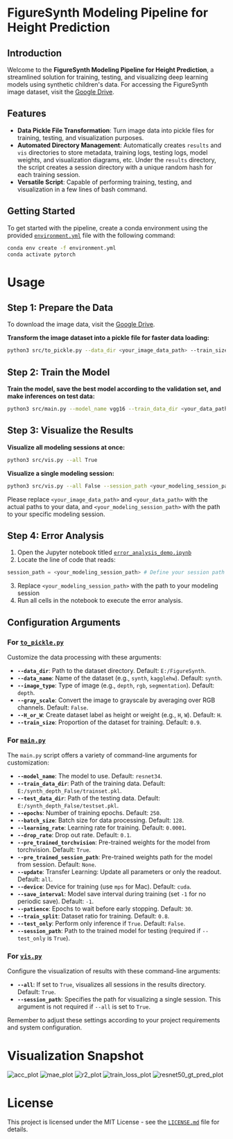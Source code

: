 # FigureSynth Modeling Pipeline for Height Prediction

## Introduction
Welcome to the **FigureSynth Modeling Pipeline for Height Prediction**, a streamlined solution for training, testing, and visualizing deep learning models using synthetic children's data. For accessing the FigureSynth image dataset, visit the [Google Drive](https://drive.google.com/file/d/1MMnuUvwYl3V1YIu3dbjLaaYea5tRXqfp/view?usp=sharing).

## Features
- **Data Pickle File Transformation**: Turn image data into pickle files for training, testing, and visualization purposes.
- **Automated Directory Management**: Automatically creates `results` and `vis` directories to store metadata, training logs, testing logs, model weights, and visualization diagrams, etc. Under the `results` directory, the script creates a session directory with a unique random hash for each training session.
- **Versatile Script**: Capable of performing training, testing, and visualization in a few lines of bash command.

## Getting Started
To get started with the pipeline, create a conda environment using the provided [`environment.yml`](environment.yml) file with the following command:

```bash
conda env create -f environment.yml
conda activate pytorch
```

# Usage

## Step 1: Prepare the Data
To download the image data, visit the [Google Drive](https://drive.google.com/file/d/1MMnuUvwYl3V1YIu3dbjLaaYea5tRXqfp/view?usp=sharing).

**Transform the image dataset into a pickle file for faster data loading:**
```bash
python3 src/to_pickle.py --data_dir <your_image_data_path> --train_size 0.9
```

## Step 2: Train the Model

**Train the model, save the best model according to the validation set, and make inferences on test data:**
```bash
python3 src/main.py --model_name vgg16 --train_data_dir <your_data_path> --epochs 200 --batch_size 64 --device cuda
```

## Step 3: Visualize the Results

**Visualize all modeling sessions at once:**
```bash
python3 src/vis.py --all True
```

**Visualize a single modeling session:**
```bash
python3 src/vis.py --all False --session_path <your_modeling_session_path>
```

Please replace `<your_image_data_path>` and `<your_data_path>` with the actual paths to your data, and `<your_modeling_session_path>` with the path to your specific modeling session.

## Step 4: Error Analysis

1. Open the Jupyter notebook titled [`error_analysis_demo.ipynb`](error_analysis_demo.ipynb)
2. Locate the line of code that reads:
```python
session_path = <your_modeling_session_path> # Define your session path
```
3. Replace `<your_modeling_session_path>` with the path to your modeling session
4. Run all cells in the notebook to execute the error analysis.


## Configuration Arguments

### For [`to_pickle.py`](src/to_pickle.py)
Customize the data processing with these arguments:

- **`--data_dir`**: Path to the dataset directory. Default: `E:/FigureSynth`.
- **`--data_name`**: Name of the dataset (e.g., `synth`, `kagglehw`). Default: `synth`.
- **`--image_type`**: Type of image (e.g., `depth`, `rgb`, `segmentation`). Default: `depth`.
- **`--gray_scale`**: Convert the image to grayscale by averaging over RGB channels. Default: `False`.
- **`--H_or_W`**: Create dataset label as height or weight (e.g., `H`, `W`). Default: `H`.
- **`--train_size`**: Proportion of the dataset for training. Default: `0.9`.

### For [`main.py`](src/main.py)
The `main.py` script offers a variety of command-line arguments for customization:

- **`--model_name`**: The model to use. Default: `resnet34`.
- **`--train_data_dir`**: Path of the training data. Default: `E:/synth_depth_False/trainset.pkl`.
- **`--test_data_dir`**: Path of the testing data. Default: `E:/synth_depth_False/testset.pkl`.
- **`--epochs`**: Number of training epochs. Default: `250`.
- **`--batch_size`**: Batch size for data processing. Default: `128`.
- **`--learning_rate`**: Learning rate for training. Default: `0.0001`.
- **`--drop_rate`**: Drop out rate. Default: `0.1`.
- **`--pre_trained_torchvision`**: Pre-trained weights for the model from torchvision. Default: `True`.
- **`--pre_trained_session_path`**: Pre-trained weights path for the model from session. Default: `None`.
- **`--update`**: Transfer Learning: Update all parameters or only the readout. Default: `all`.
- **`--device`**: Device for training (use `mps` for Mac). Default: `cuda`.
- **`--save_interval`**: Model save interval during training (set `-1` for no periodic save). Default: `-1`.
- **`--patience`**: Epochs to wait before early stopping. Default: `30`.
- **`--train_split`**: Dataset ratio for training. Default: `0.8`.
- **`--test_only`**: Perform only inference if `True`. Default: `False`.
- **`--session_path`**: Path to the trained model for testing (required if `--test_only` is `True`).

### For [`vis.py`](src/vis.py)
Configure the visualization of results with these command-line arguments:

- **`--all`**: If set to `True`, visualizes all sessions in the results directory. Default: `True`.
- **`--session_path`**: Specifies the path for visualizing a single session. This argument is not required if `--all` is set to `True`.

Remember to adjust these settings according to your project requirements and system configuration.

# Visualization Snapshot
![acc_plot](https://github.com/hiyuantang/modeling_pipeline/assets/24949723/386142b2-9bd3-4f99-9317-a9cd3f6564e0)
![mae_plot](https://github.com/hiyuantang/modeling_pipeline/assets/24949723/7e16b064-881b-4bcd-ab44-cae6f0844846)
![r2_plot](https://github.com/hiyuantang/modeling_pipeline/assets/24949723/9ba7a287-467d-490e-8fd3-6371ac29f1ab)
![train_loss_plot](https://github.com/hiyuantang/modeling_pipeline/assets/24949723/818ba8e7-7328-4866-9925-a7a0cdc07bc7)
![resnet50_gt_pred_plot](https://github.com/hiyuantang/modeling_pipeline/assets/24949723/48c580db-1665-41b6-8be2-dd0c3fcbe330)


# License
This project is licensed under the MIT License - see the [`LICENSE.md`](LICENSE) file for details.

